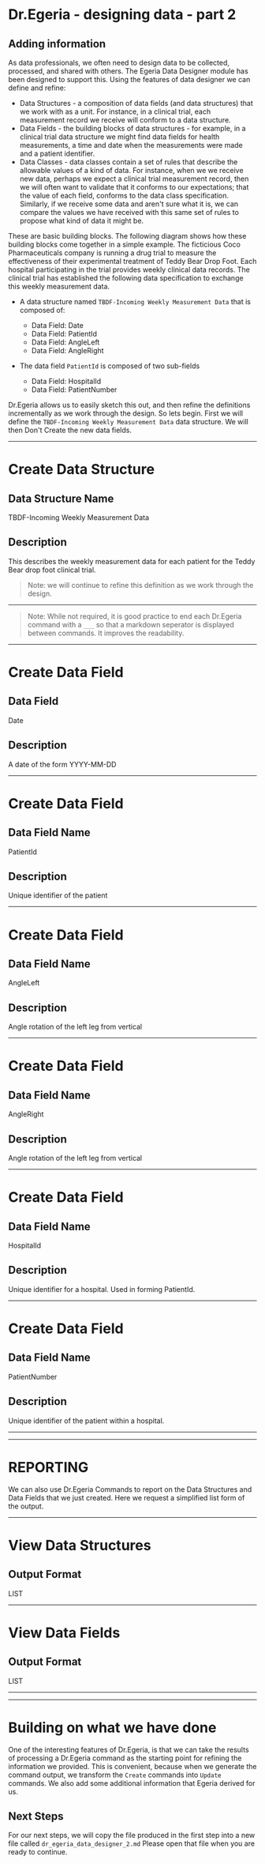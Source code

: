 # Dr.Egeria - designing data - part 2
## Adding information 

As data professionals, we often need to design data to be collected, processed, and shared with others.
The Egeria Data Designer module has been designed to support this. Using the features of data designer we can 
define and refine:

* Data Structures - a composition of data fields (and data structures) that we work with as a unit. For instance, in 
a clinical trial, each measurement record we receive will conform to a data structure.
* Data Fields - the building blocks of data structures - for example, in a clinical trial data structure we might find data fields for health measurements, a time and date when the measurements were made and a patient identifier.
* Data Classes - data classes contain a set of rules that describe the allowable values of a kind of data. For instance, when we we receive new data, perhaps we expect a clinical trial measurement record, then we will often want to validate that it conforms to our expectations; that the value of each field, conforms to the data class specification. 
Similarly, if we receive some data and aren't sure what it is, we can compare the values we have received with this same set of rules to propose what kind of data it might be. 

These are basic building blocks. The following diagram shows how these building blocks come together in a simple example. The ficticious Coco Pharmaceuticals company
is running a drug trial to measure the effectiveness of their experimental treatment of Teddy Bear Drop Foot. Each hospital participating in the trial provides
weekly clinical data records. The clinical trial has established the following data specification to exchange this weekly measurement data.

* A data structure named `TBDF-Incoming Weekly Measurement Data` that is composed of:
  * Data Field: Date 
  * Data Field: PatientId
  * Data Field: AngleLeft
  * Data Field: AngleRight

* The data field `PatientId` is composed of two sub-fields
  * Data Field: HospitalId
  * Data Field: PatientNumber

Dr.Egeria allows us to easily sketch this out, and then refine the definitions incrementally as we work through the design.
So lets begin. First we will define the `TBDF-Incoming Weekly Measurement Data` data structure. We will then Don't Create the new data fields.

___

#  Create Data Structure
## Data Structure Name 

TBDF-Incoming Weekly Measurement Data

## Description
This describes the weekly measurement data for each patient for the Teddy Bear drop foot clinical trial. 

> Note: we will continue to refine this definition as we work through the design.



___
> Note: While not required, it is good practice to end each Dr.Egeria command with a `___` so that a markdown
> seperator is displayed between commands. It improves the readability.
___

# Create Data Field
## Data Field
Date
## Description
A date of the form YYYY-MM-DD

___

#  Create Data Field
## Data Field Name
PatientId
## Description
Unique identifier of the patient

___

#  Create Data Field
## Data Field Name
AngleLeft
## Description
Angle rotation of the left leg from vertical

___

#  Create Data Field
## Data Field Name
AngleRight
## Description
Angle rotation of the left leg from vertical

___

#  Create Data Field
## Data Field Name

HospitalId

## Description
Unique identifier for a hospital. Used in forming PatientId.

___

#  Create Data Field
## Data Field Name
PatientNumber
## Description
Unique identifier of the patient within a hospital.

___
___
# REPORTING
We can also use Dr.Egeria Commands to report on the Data Structures and Data Fields that we just created. Here
we request a simplified list form of the output.
___

# View Data Structures
## Output Format
LIST
___

# View Data Fields
## Output Format
LIST

___
___
# Building on what we have done
One of the interesting features of Dr.Egeria, is that we can take the results of processing a Dr.Egeria command as the
starting point for refining the information we provided. This is convenient, because when we generate the command output,
we transform the `Create` commands into `Update` commands. We also add some additional information that Egeria derived for us.

## Next Steps
For our next steps, we will copy the file produced in the first step into a new file called `dr_egeria_data_designer_2.md` 
Please open that file when you are ready to continue.